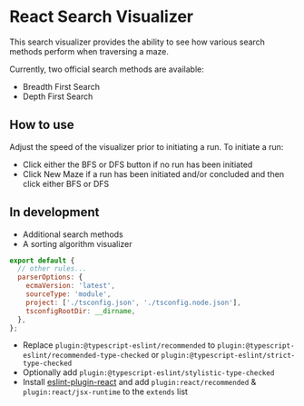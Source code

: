 # React Search Visualizer

This search visualizer provides the ability to see how various search methods perform when traversing a maze.

Currently, two official search methods are available:

- Breadth First Search
- Depth First Search

## How to use

Adjust the speed of the visualizer prior to initiating a run. To initiate a run:

- Click either the BFS or DFS button if no run has been initiated
- Click New Maze if a run has been initiated and/or concluded and then click either BFS or DFS

## In development

- Additional search methods
- A sorting algorithm visualizer

```js
export default {
  // other rules...
  parserOptions: {
    ecmaVersion: 'latest',
    sourceType: 'module',
    project: ['./tsconfig.json', './tsconfig.node.json'],
    tsconfigRootDir: __dirname,
  },
};
```

- Replace `plugin:@typescript-eslint/recommended` to `plugin:@typescript-eslint/recommended-type-checked` or `plugin:@typescript-eslint/strict-type-checked`
- Optionally add `plugin:@typescript-eslint/stylistic-type-checked`
- Install [eslint-plugin-react](https://github.com/jsx-eslint/eslint-plugin-react) and add `plugin:react/recommended` & `plugin:react/jsx-runtime` to the `extends` list
